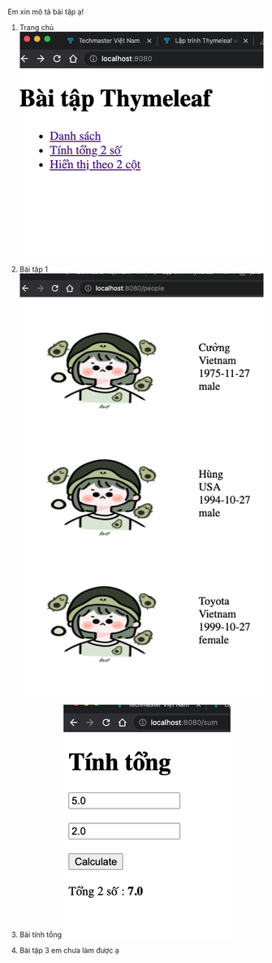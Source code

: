 Em xin mô tả bài tập ạ!
1. Trang chủ
![demo.png](demo.png)
2. Bài tập 1
![bai1.png](bai1.png)
   
2. Bài tính tổng
![bai2.png](bai2.png)
   
3. Bài tập 3 em chưa làm được ạ
    

